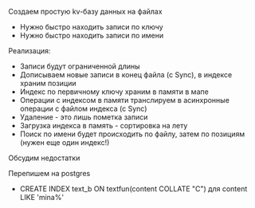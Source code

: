Создаем простую kv-базу данных на файлах

- Нужно быстро находить записи по ключу
- Нужно быстро находить записи по имени

Реализация:

- Записи будут ограниченной длины
- Дописываем новые записи в конец файла (с Sync), в индексе храним позиции
- Индекс по первичному ключу храним в памяти в мапе
- Операции с индексом в памяти транслируем в асинхронные операции с файлом индекса (с Sync)
- Удаление - это лишь пометка записи
- Загрузка индекса в память - сортировка на лету
- Поиск по имени будет происходить по файлу, затем по позициям (нужен еще один индекс!)

Обсудим недостатки

Перепишем на postgres
- CREATE INDEX text_b ON textfun(content COLLATE "C") для content LIKE 'mina%'